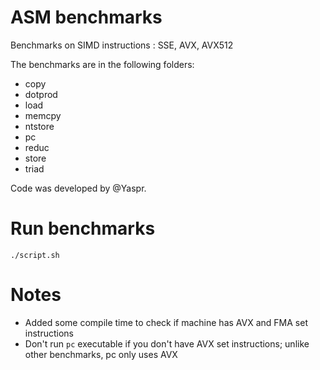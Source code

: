 # ASM benchmarks
 Benchmarks on SIMD instructions : SSE, AVX, AVX512

 The benchmarks are in the following folders:
 - copy
 - dotprod
 - load
 - memcpy
 - ntstore
 - pc
 - reduc
 - store
 - triad

 Code was developed by @Yaspr.

# Run benchmarks

```
./script.sh
```

# Notes
- Added some compile time to check if machine has AVX and FMA set instructions
- Don't run `pc` executable if you don't have AVX set instructions; unlike other benchmarks, pc only uses AVX
